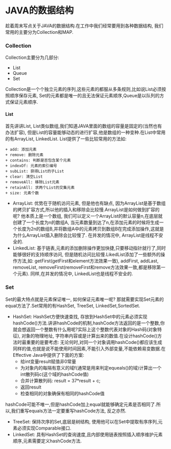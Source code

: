 # JAVA的数据结构

趁着周末写点关于JAVA的数据结构.在工作中我们经常要用到各种数据结构, 我们常用的主要分为Collection和MAP.

### Collection

Collection主要分为几部分:

* List
* Queue
* Set

Collection是一个个独立元素的序列,这些元素的都服从多条规则,比如说List必须按照顺序保存元素, Set的元素都是唯一的且无法保证元素顺序,Queue是以队列的方式保证元素顺序.

#### List

首先讲讲List, List类似数组,我们知道JAVA里面的数组的容量是固定的(当然也有办法扩容), 但是List的容量能够动态的进行扩容,他是数组的一种变种.在List中常用的有ArrayList, LinkedList. List提供了一些比较常用的方法如: 

    + add: 添加元素
    + remove: 删除元素
    + contains: 判断是否包含某个元素
    + indexOf: 元素的索引编号
    + subList: 获得List的子List
    + clear: 清空List
    + removeAll: 移除List元素
    + retainAll: 求两个List的交集元素
    + size: 元素个数

* ArrayList: 优势在于随机访问元素, 但是他也有缺点, 因为ArrayList是基于数组的拷贝扩容方式,所以他的插入和移除会比较慢.ArrayList是如何做到扩容的呢? 他本质上是一个数组, 我们可以定义一个ArrayList的默认容量n,在底层就创建了一个长度为n的数组A, 当元素数量到达了n,在添加元素的时候将生成一个长度为2n的数组B,并将数组A中的元素拷贝到数组B在完成添加操作,这就是为什么ArrayList插入删除会比较慢了. 在并发的情况中, ArrayList是线程不安全的.
* LinkedList: 基于链表,元素的添加删除操作更加快捷,只要移动指针就行了,同时能够很好的支持顺序访问, 但是随机访问比较慢.LikedList添加了一些额外的操作方法,如: getFirst(getFirst和element方法效果一致), addFirst, addLast, removeList, removeFirst(removeFirst和remove方法效果一致,都是移除第一个元素). 同样,在并发的情况中, LinkedList也是线程不安全的.


### Set

Set的最大特点就是元素保证唯一, 如何保证元素唯一呢? 那就需要实现Set元素的equal方法了.Set常用的有HashSet, TreeSet, LinkedSet,SortedSet.

* HashSet: HashSet方便快速查找, 存放到HashSet中的元素必须实现hashCode()方法.讲讲hashCode的机制,hashCode方法返回的是一个整数,你就会想返回一个整数有什么用呢?实际上这个整数代表对象的Hash码(对象特征), 对象的物理地址, 字符串内容或是计算出来的数值.在设计hashCode()方法时最重要的是要考虑: 无论何时,对同一个对象调用hashCode()都应该生成同样的值,也就是说不能使用时间因素,不能引入外部变量,不能依赖易变数据.在Effective Java中提供了下面的方案: 
    - 给int变量result赋值非0常量
    - 为对象内的每隔有意义的域f(通常是用来判定equeals()的域)计算出一个int散列码c(这个域的hashCode值)
    - 合并计算散列码: result = 37*result + c;
    - 返回result
    - 检查相同的对象确保有相同的hashCode值

hashCode可能不唯一,但是hashCode加上equal就能够确定元素是否相同了.所以,我们重写equals方法一定要重写hashCode方法, 反之亦然.
* TreeSet: 保持次序的Set,底层是树结构, 使用他可以在Set中提取有序序列,元素必须实现Comparable接口.
* LinkedSet: 具有HashSet的查询速度,且内部使用链表按照插入顺序维护元素顺序,元素需要定义hashCode方法.
